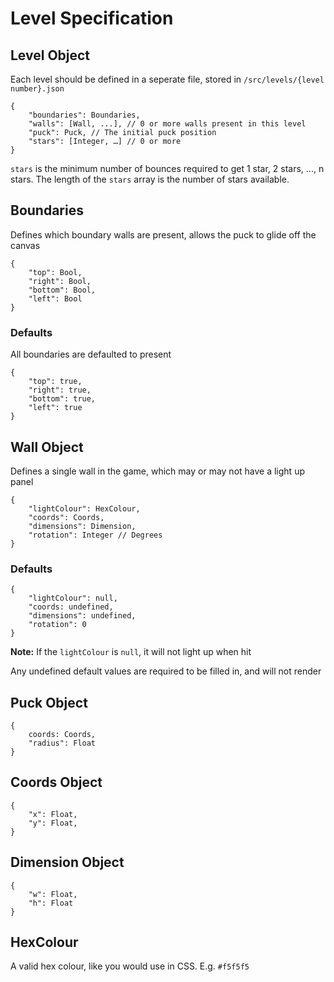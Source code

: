 Level Specification
===================
## Level Object
Each level should be defined in a seperate file, stored in `/src/levels/{level number}.json`

	{
		"boundaries": Boundaries,
		"walls": [Wall, ...], // 0 or more walls present in this level
		"puck": Puck, // The initial puck position
        "stars": [Integer, …] // 0 or more
	}

`stars` is the minimum number of bounces required to get 1 star, 2 stars, ..., n stars. The length of the `stars` array is the number of stars available.

## Boundaries
Defines which boundary walls are present, allows the puck to glide off the canvas

	{
		"top": Bool,
		"right": Bool,
		"bottom": Bool,
		"left": Bool
	}

### Defaults
All boundaries are defaulted to present
	
	{
		"top": true,
		"right": true,
		"bottom": true,
		"left": true
	}


## Wall Object
Defines a single wall in the game, which may or may not have a light up panel

	{
		"lightColour": HexColour,
		"coords": Coords,
		"dimensions": Dimension,
		"rotation": Integer // Degrees
	}

### Defaults

	{
		"lightColour": null,
		"coords: undefined,
		"dimensions": undefined,
		"rotation": 0
	}

**Note:** If the `lightColour` is `null`, it will not light up when hit

Any undefined default values are required to be filled in, and will not render

## Puck Object

	{
		coords: Coords,
		"radius": Float
	}

## Coords Object

	{
		"x": Float,
		"y": Float,
	}

## Dimension Object

	{
		"w": Float,
		"h": Float
	}

## HexColour
A valid hex colour, like you would use in CSS. E.g. `#f5f5f5`